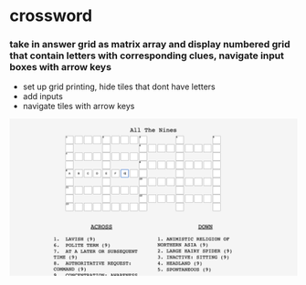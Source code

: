 # crossword
### take in answer grid as matrix array and display numbered grid that contain letters with corresponding clues, navigate input boxes with arrow keys

- set up grid printing, hide tiles that dont have letters
- add inputs
- navigate tiles with arrow keys

![crossword image](./crosswordimage.png)
